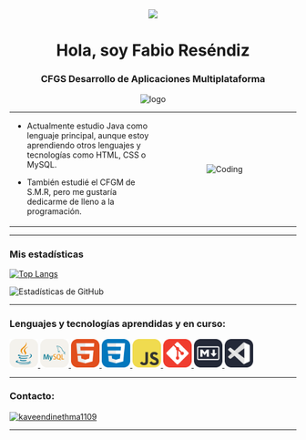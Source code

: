 <p align="center"><picture align="center"><img align="center" src = "https://github.com/7oSkaaa/7oSkaaa/blob/main/Images/about_me.gif?raw=true" width = 50px></picture></p>
<h1 align="center">Hola, soy Fabio Reséndiz</h1>
<h3 align="center">CFGS Desarrollo de Aplicaciones Multiplataforma</h3>
<p align="center"> <img src="https://cdn.icon-icons.com/icons2/2368/PNG/96/github_logo_icon_143772.png" alt="logo" /> </p>

<table align="center">
<tr border="none">
<td width="50%" align="left">
  
- Actualmente estudio Java como lenguaje principal, aunque estoy aprendiendo otros lenguajes y tecnologías como HTML, CSS o MySQL.

- También estudié el CFGM de S.M.R, pero me gustaría dedicarme de lleno a la programación.

</td>
<td width="50%" align="center">

  <img align="center" alt="Coding" width="450" src="https://media1.giphy.com/media/v1.Y2lkPTc5MGI3NjExNG5peng3dXNyZjE0ZWNsams3M3JxdHU2MGs4cGdsNm82MzdrMWMzZSZlcD12MV9pbnRlcm5hbF9naWZfYnlfaWQmY3Q9Zw/26tn33aiTi1jkl6H6/giphy.webp">
  
  </td>
</tr>
</table>

---

<h3>Mis estadísticas</h3>

[![Top Langs](https://github-readme-stats.vercel.app/api/top-langs/?username=fresver&layout=compact&bg_color=00001a&border_color=30363d&title_color=ffffff&text_color=ffffff&hide_border=false)](https://github.com/anuraghazra/github-readme-stats)

![Estadísticas de GitHub](https://github-readme-stats.vercel.app/api?username=TU_USUARIO_GITHUB&show_icons=true&theme=dracula)


---

<h3>Lenguajes y tecnologías aprendidas y en curso:</h3>
<p>
  <a href="https://www.java.com" target="_blank" rel="noreferrer"> 
    <img src="https://github.com/tandpfun/skill-icons/blob/main/icons/Java-Light.svg" alt="java" width="50" height="50"/> 
  </a> 
  <a href="https://www.mysql.com/" target="_blank" rel="noreferrer"> 
    <img src="https://github.com/tandpfun/skill-icons/blob/main/icons/MySQL-Light.svg" alt="mysql" width="50" height="50"/> 
  </a> 
   <a href="https://www.w3.org/html/" target="_blank" rel="noreferrer"> 
    <img src="https://github.com/tandpfun/skill-icons/blob/main/icons/HTML.svg" alt="html5" width="50" height="50"/> 
  </a> 
  <a href="https://www.w3schools.com/css/" target="_blank" rel="noreferrer"> 
    <img src="https://github.com/tandpfun/skill-icons/blob/main/icons/CSS.svg" alt="css3" width="50" height="50"/> 
  </a> 
  <a href="https://developer.mozilla.org/en-US/docs/Web/JavaScript" target="_blank" rel="noreferrer"> 
    <img src="https://github.com/tandpfun/skill-icons/blob/main/icons/JavaScript.svg" alt="javascript" width="50" height="50"/> 
  </a> 
  <a href="https://git-scm.com/" target="_blank" rel="noreferrer"> 
    <img src="https://github.com/tandpfun/skill-icons/blob/main/icons/Git.svg" alt="git" width="50" height="50"/> 
  </a> 
  <a href="https://git-scm.com/" target="_blank" rel="noreferrer"> 
    <img src="https://github.com/tandpfun/skill-icons/blob/main/icons/Markdown-Dark.svg" alt="git" width="50" height="50"/> 
  </a> 
  <a href="https://git-scm.com/" target="_blank" rel="noreferrer"> 
    <img src="https://github.com/tandpfun/skill-icons/blob/main/icons/VSCode-Dark.svg" alt="git" width="50" height="50"/> 
  </a> 

 
</p>

---

<h3>Contacto:</h3>
<p>
<a href="https://www.youtube.com/channel/UCJPRbxNjnavUCE1oKtLjwrQ" target="blank"><img align="center" src="https://static-00.iconduck.com/assets.00/youtube-icon-2048x2048-gedp2icy.png" alt="kaveendinethma1109" height="50" width="50" /></a>
</p>

---
